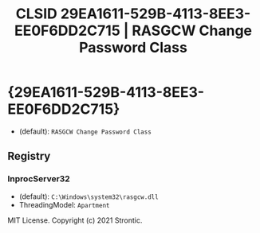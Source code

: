 ﻿---
title: "CLSID 29EA1611-529B-4113-8EE3-EE0F6DD2C715 | RASGCW Change Password Class"
excerpt: What is COM-Object CLSID 29EA1611-529B-4113-8EE3-EE0F6DD2C715?
---

# {29EA1611-529B-4113-8EE3-EE0F6DD2C715}

* (default): `RASGCW Change Password Class`

## Registry


### InprocServer32

* (default): `C:\Windows\system32\rasgcw.dll`
* ThreadingModel: `Apartment`

MIT License. Copyright (c) 2021 Strontic.



